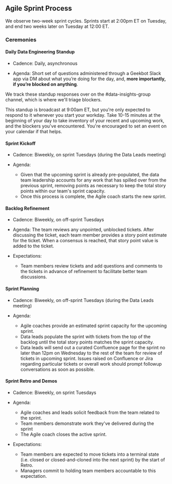 ## Agile Sprint Process

We observe two-week sprint cycles. Sprints start at 2:00pm ET on Tuesday, and end two weeks later on Tuesday at 12:00 ET.

### Ceremonies

#### Daily Data Engineering Standup

- Cadence: Daily, asynchronous
  
- Agenda: Short set of questions administered through a Geekbot Slack app via DM about what you’re doing for the day, and, **more importantly, if you’re blocked on anything**. 
  
We track these standup responses over on the #data-insights-group channel, which is where we'll triage blockers.

This standup is broadcast at 9:00am ET, but you're only expected to respond to it whenever you start your workday. Take 10-15 minutes at the beginning of your day to take inventory of your recent and upcoming work, and the blockers you've encountered. You're encouraged to set an event on your calendar if that helps.

#### Sprint Kickoff

- Cadence: Biweekly, on sprint Tuesdays (during the Data Leads meeting)
  
- Agenda: 
  - Given that the upcoming sprint is already pre-populated, the data team leadership accounts for any work that has spilled over from the previous sprint, removing points as necessary to keep the total story points within our team's sprint capacity. 
  - Once this process is complete, the Agile coach starts the new sprint. 


#### Backlog Refinement

- Cadence: Biweekly, on off-sprint Tuesdays
  
- Agenda: The team reviews any unpointed, unblocked tickets. After discussing the ticket, each team member provides a story point estimate for the ticket. When a consensus is reached, that story point value is added to the ticket.

- Expectations:
  - Team members review tickets and add questions and comments to the tickets in advance of refinement to facilitate better team discussions. 


#### Sprint Planning

- Cadence: Biweekly, on off-sprint Tuesdays (during the Data Leads meeting)
  
- Agenda: 
  - Agile coaches provide an estimated sprint capacity for the upcoming sprint. 
  - Data leads populate the sprint with tickets from the top of the backlog until the total story points matches the sprint capacity. 
  - Data leads will send out a curated Confluence page for the sprint no later than 12pm on Wednesday to the rest of the team for review of tickets in upcoming sprint. Issues raised on Confluence or Jira regarding particular tickets or overall work should prompt followup conversations as soon as possible.


#### Sprint Retro and Demos

- Cadence: Biweekly, on sprint Tuesdays
  
- Agenda: 
  - Agile coaches and leads solicit feedback from the team related to the sprint. 
  - Team members demonstrate work they've delivered during the sprint
  - The Agile coach closes the active sprint.

- Expectations:
  - Team members are expected to move tickets into a terminal state (i.e. closed or closed-and-cloned into the next sprint) by the start of Retro.
  - Managers commit to holding team members accountable to this expectation.
